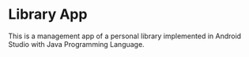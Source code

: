 # Library App

This is a management app of a personal library implemented in Android Studio with Java Programming Language. 
